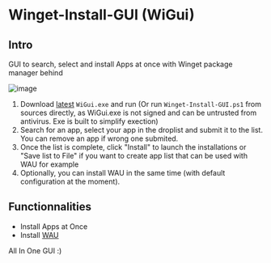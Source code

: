 # Winget-Install-GUI (WiGui)

## Intro

GUI to search, select and install Apps at once with Winget package manager behind

![image](https://user-images.githubusercontent.com/96626929/165421773-29267756-de49-47af-a168-d446b963aae9.png)


1. Download [latest](https://github.com/Romanitho/Winget-Install-GUI/releases/latest) `WiGui.exe` and run (Or run `Winget-Install-GUI.ps1` from sources directly, as WiGui.exe is not signed and can be untrusted from antivirus. Exe is built to simplify exection)
3. Search for an app, select your app in the droplist and submit it to the list. You can remove an app if wrong one submited.
4. Once the list is complete, click "Install" to launch the installations or "Save list to File" if you want to create app list that can be used with WAU for example
5. Optionally, you can install WAU in the same time (with default configuration at the moment).

## Functionnalities

- Install Apps at Once
- Install [WAU](https://github.com/Romanitho/Winget-AutoUpdate)

All In One GUI :)
